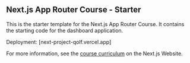 ## Next.js App Router Course - Starter

This is the starter template for the Next.js App Router Course. It contains the starting code for the dashboard application.

Deployment: [next-project-qolf.vercel.app]

For more information, see the [course curriculum](https://nextjs.org/learn) on the Next.js Website.

